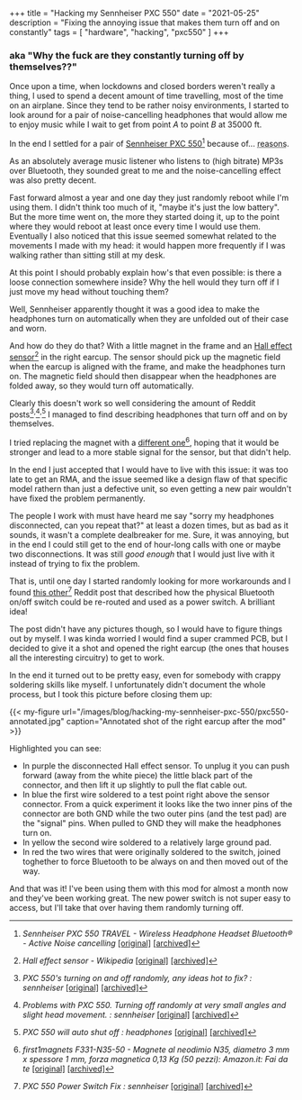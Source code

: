 +++
title = "Hacking my Sennheiser PXC 550"
date = "2021-05-25"
description = "Fixing the annoying issue that makes them turn off and on constantly"
tags = [
    "hardware",
    "hacking",
    "pxc550"
]
+++

### aka "Why the fuck are they constantly turning off by themselves??"

Once upon a time, when lockdowns and closed borders weren't really a thing, I used to spend a decent amount of time travelling, most of the time on an airplane. Since they tend to be rather noisy environments, I started to
look around for a pair of noise-cancelling headphones that would allow me to enjoy music while I wait to get from point *A* to point *B* at 35000 ft.

In the end I settled for a pair of [Sennheiser PXC 550][msAFRq_link][^msAFRq] because of... <abbr title="tbh I don't remember why I picked those instead of the Sony MX-whatever. They were probably just cheaper.">reasons</abbr>.

As an absolutely average music listener who listens to (high bitrate) MP3s over Bluetooth, they sounded great to me and the noise-cancelling effect was also pretty decent.

Fast forward almost a year and one day they just randomly reboot while I'm using them. I didn't think too much of it, "maybe it's just the low battery". But the more time went on, the more they started doing it,
up to the point where they would reboot at least once every time I would use them. Eventually I also noticed that this issue seemed somewhat related to the movements I made with my head: it would happen more
frequently if I was walking rather than sitting still at my desk.

At this point I should probably explain how's that even possible: is there a loose connection somewhere inside? Why the hell would they turn off if I just move my head without touching them?

Well, Sennheiser apparently thought it was a good idea to make the headphones turn on automatically when they are unfolded out of their case and worn.

And how do they do that? With a little magnet in the frame and an [Hall effect sensor][AnOuAO_link][^AnOuAO] in the right earcup. The sensor should pick up the magnetic field when the earcup is aligned with the frame, and make the headphones turn on. The
magnetic field should then disappear when the headphones are folded away, so they would turn off automatically.

Clearly this doesn't work so well considering the amount of Reddit posts[^uIbDkh]<sup>,</sup>[^JkXGPd]<sup>,</sup>[^PCRsLl] I managed to find describing headphones that turn off and on by themselves.

I tried replacing the magnet with a [different one][PNpqCE_link][^PNpqCE], hoping that it would be stronger and lead to a more stable signal for the sensor, but that didn't help.

In the end I just accepted that I would have to live with this issue: it was too late to get an RMA, and the issue seemed like a design flaw of that specific model rathern than just a defective unit, so even getting
a new pair wouldn't have fixed the problem permanently.

The people I work with must have heard me say "sorry my headphones disconnected, can you repeat that?" at least a dozen times, but as bad as it sounds, it wasn't a complete dealbreaker for me. Sure, it was annoying,
but in the end I could still get to the end of hour-long calls with one or maybe two disconnections. It was still *good enough* that I would just live with it instead of trying to fix the problem.

That is, until one day I started randomly looking for more workarounds and I found [this other][OXOImz_link][^OXOImz] Reddit post that described how the physical Bluetooth on/off switch could be re-routed and used as a power switch. A brilliant idea!

The post didn't have any pictures though, so I would have to figure things out by myself. I was kinda worried I would find a super crammed PCB, but I decided to give it a shot and opened the right earcup (the ones that
houses all the interesting circuitry) to get to work.

In the end it turned out to be pretty easy, even for somebody with crappy soldering skills like myself. I unfortunately didn't document the whole process, but I took this picture before closing them up:

{{< my-figure url="/images/blog/hacking-my-sennheiser-pxc-550/pxc550-annotated.jpg" caption="Annotated shot of the right earcup after the mod" >}}

Highlighted you can see:
* In purple the disconnected Hall effect sensor. To unplug it you can push forward (away from the white piece) the little black part of the connector, and then lift it up slightly to pull the flat cable out.
* In blue the first wire soldered to a test point right above the sensor connector. From a quick experiment it looks like the two inner pins of the connector are both GND while the two outer pins (and the test pad) are the "signal" pins.
When pulled to GND they will make the headphones turn on.
* In yellow the second wire soldered to a relatively large ground pad.
* In red the two wires that were originally soldered to the switch, joined toghether to force Bluetooth to be always on and then moved out of the way.

And that was it! I've been using them with this mod for almost a month now and they've been working great. The new power switch is not super easy to access, but I'll take that over having them randomly turning off.

[OXOImz_link]: https://www.reddit.com/r/sennheiser/comments/gmcmzs/pxc_550_power_switch_fix/
[msAFRq_link]: https://en-us.sennheiser.com/wireless-headphone-headset-bluetooth-noise-cancelling-pxc-550-travel
[AnOuAO_link]: https://en.wikipedia.org/wiki/Hall_effect_sensor
[PNpqCE_link]: https://www.amazon.it/dp/B00TACKU36/ref=cm_sw_r_u_apa_glt_i_2TW0DERF91YB3P80X749

[^uIbDkh]: *PXC 550&#x27;s turning on and off randomly, any ideas hot to fix? : sennheiser* [[original]](https://www.reddit.com/r/sennheiser/comments/bxx0dx/pxc_550s_turning_on_and_off_randomly_any_ideas/) [[archived]](https://archive.md/31yE3)
[^JkXGPd]: *Problems with PXC 550. Turning off randomly at very small angles and slight head movement. : sennheiser* [[original]](https://www.reddit.com/r/sennheiser/comments/ggoott/problems_with_pxc_550_turning_off_randomly_at/) [[archived]](https://archive.md/8J7Ul)
[^PCRsLl]: *PXC 550 will auto shut off : headphones* [[original]](https://www.reddit.com/r/headphones/comments/aqtbf8/pxc_550_will_auto_shut_off/) [[archived]](https://archive.md/7YquU)
[^OXOImz]: *PXC 550 Power Switch Fix : sennheiser* [[original]](https://www.reddit.com/r/sennheiser/comments/gmcmzs/pxc_550_power_switch_fix/) [[archived]](https://archive.md/D8GzG)
[^msAFRq]: *Sennheiser PXC 550 TRAVEL - Wireless Headphone Headset Bluetooth® - Active Noise cancelling* [[original]](https://en-us.sennheiser.com/wireless-headphone-headset-bluetooth-noise-cancelling-pxc-550-travel) [[archived]](https://archive.md/KYljs)
[^AnOuAO]: *Hall effect sensor - Wikipedia* [[original]](https://en.wikipedia.org/wiki/Hall_effect_sensor) [[archived]](https://archive.md/gyUIC)
[^PNpqCE]: *first1magnets F331-N35-50 - Magnete al neodimio N35, diametro 3 mm x spessore 1 mm, forza magnetica 0,13 Kg (50 pezzi): Amazon.it: Fai da te* [[original]](https://www.amazon.it/dp/B00TACKU36/ref=cm_sw_r_u_apa_glt_i_2TW0DERF91YB3P80X749) [[archived]](https://archive.md/PyqK7)
